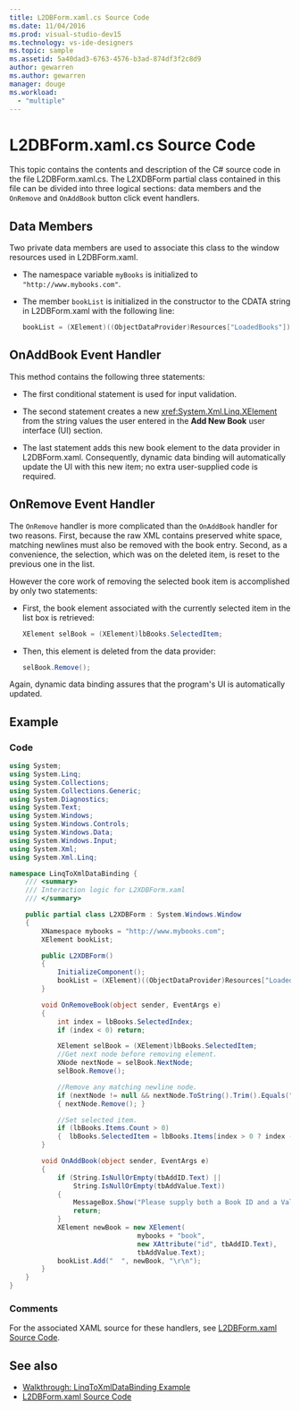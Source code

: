 ```yaml
---
title: L2DBForm.xaml.cs Source Code
ms.date: 11/04/2016
ms.prod: visual-studio-dev15
ms.technology: vs-ide-designers
ms.topic: sample
ms.assetid: 5a40dad3-6763-4576-b3ad-874df3f2c8d9
author: gewarren
ms.author: gewarren
manager: douge
ms.workload:
  - "multiple"
---
```

# L2DBForm.xaml.cs Source Code

This topic contains the contents and description of the C# source code in the file L2DBForm.xaml.cs. The L2XDBForm partial class contained in this file can be divided into three logical sections: data members and the `OnRemove` and `OnAddBook` button click event handlers.

## Data Members

Two private data members are used to associate this class to the window resources used in L2DBForm.xaml.

-   The namespace variable `myBooks` is initialized to `"http://www.mybooks.com"`.

-   The member `bookList` is initialized in the constructor to the CDATA string in L2DBForm.xaml with the following line:

    ```csharp
    bookList = (XElement)((ObjectDataProvider)Resources["LoadedBooks"]).Data;
    ```

## OnAddBook Event Handler

This method contains the following three statements:

-   The first conditional statement is used for input validation.

-   The second statement creates a new <xref:System.Xml.Linq.XElement> from the string values the user entered in the **Add New Book** user interface (UI) section.

-   The last statement adds this new book element to the data provider in L2DBForm.xaml. Consequently, dynamic data binding will automatically update the UI with this new item; no extra user-supplied code is required.

## OnRemove Event Handler

The `OnRemove` handler is more complicated than the `OnAddBook` handler for two reasons. First, because the raw XML contains preserved white space, matching newlines must also be removed with the book entry. Second, as a convenience, the selection, which was on the deleted item, is reset to the previous one in the list.

However the core work of removing the selected book item is accomplished by only two statements:

-   First, the book element associated with the currently selected item in the list box is retrieved:

    ```csharp
    XElement selBook = (XElement)lbBooks.SelectedItem;
    ```

-   Then, this element is deleted from the data provider:

    ```csharp
    selBook.Remove();
    ```

Again, dynamic data binding assures that the program's UI is automatically updated.

## Example

### Code

```csharp
using System;
using System.Linq;
using System.Collections;
using System.Collections.Generic;
using System.Diagnostics;
using System.Text;
using System.Windows;
using System.Windows.Controls;
using System.Windows.Data;
using System.Windows.Input;
using System.Xml;
using System.Xml.Linq;

namespace LinqToXmlDataBinding {
    /// <summary>
    /// Interaction logic for L2XDBForm.xaml
    /// </summary>

    public partial class L2XDBForm : System.Windows.Window
    {
        XNamespace mybooks = "http://www.mybooks.com";
        XElement bookList;

        public L2XDBForm()
        {
            InitializeComponent();
            bookList = (XElement)((ObjectDataProvider)Resources["LoadedBooks"]).Data;
        }

        void OnRemoveBook(object sender, EventArgs e)
        {
            int index = lbBooks.SelectedIndex;
            if (index < 0) return;

            XElement selBook = (XElement)lbBooks.SelectedItem;
            //Get next node before removing element.
            XNode nextNode = selBook.NextNode;
            selBook.Remove();

            //Remove any matching newline node.
            if (nextNode != null && nextNode.ToString().Trim().Equals(""))
            { nextNode.Remove(); }

            //Set selected item.
            if (lbBooks.Items.Count > 0)
            {  lbBooks.SelectedItem = lbBooks.Items[index > 0 ? index - 1 : 0]; }
        }

        void OnAddBook(object sender, EventArgs e)
        {
            if (String.IsNullOrEmpty(tbAddID.Text) ||
                String.IsNullOrEmpty(tbAddValue.Text))
            {
                MessageBox.Show("Please supply both a Book ID and a Value!", "Entry Error!");
                return;
            }
            XElement newBook = new XElement(
                                mybooks + "book",
                                new XAttribute("id", tbAddID.Text),
                                tbAddValue.Text);
            bookList.Add("  ", newBook, "\r\n");
        }
    }
}

```

### Comments

For the associated XAML source for these handlers, see [L2DBForm.xaml Source Code](../designers/l2dbform-xaml-source-code.md).

## See also

- [Walkthrough: LinqToXmlDataBinding Example](../designers/walkthrough-linqtoxmldatabinding-example.md)
- [L2DBForm.xaml Source Code](../designers/l2dbform-xaml-source-code.md)